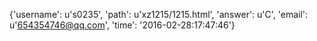 {'username': u's0235', 'path': u'xz1215/1215.html', 'answer': u'C', 'email': u'654354746@qq.com', 'time': '2016-02-28:17:47:46'}